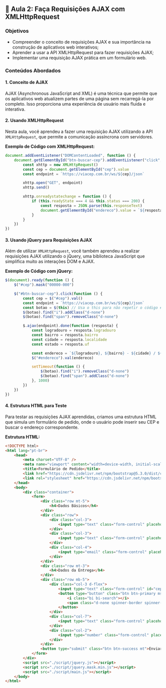## 📝 Aula 2: Faça Requisições AJAX com XMLHttpRequest

### Objetivos

-   Compreender o conceito de requisições AJAX e sua importância na construção de aplicativos web interativos;
-   Aprender a usar a API XMLHttpRequest para fazer requisições AJAX;
-   Implementar uma requisição AJAX prática em um formulário web.

### Conteúdos Abordados

#### 1. Conceito de AJAX

AJAX (Asynchronous JavaScript and XML) é uma técnica que permite que os aplicativos web atualizem partes de uma página sem recarregá-la por completo. Isso proporciona uma experiência de usuário mais fluida e interativa.

#### 2. Usando XMLHttpRequest

Nesta aula, você aprendeu a fazer uma requisição AJAX utilizando a API `XMLHttpRequest`, que permite a comunicação assíncrona com servidores.

**Exemplo de Código com XMLHttpRequest:**

```javascript
document.addEventListener("DOMContentLoaded", function () {
    document.getElementById("btn-buscar-cep").addEventListener("click", function () {
        const xhttp = new XMLHttpRequest()
        const cep = document.getElementById("cep").value
        const endpoint = `https://viacep.com.br/ws/${cep}/json`

        xhttp.open("GET", endpoint)
        xhttp.send()

        xhttp.onreadystatechange = function () {
            if (this.readyState === 4 && this.status === 200) {
                const resposta = JSON.parse(this.responseText)
                document.getElementById("endereco").value = `${resposta.logradouro}, ${resposta.bairro} - ${resposta.localidade} / ${resposta.uf}`
            }
        }
    })
})
```

#### 3. Usando jQuery para Requisições AJAX

Além de utilizar `XMLHttpRequest`, você também aprendeu a realizar requisições AJAX utilizando o jQuery, uma biblioteca JavaScript que simplifica muito as interações DOM e AJAX.

**Exemplo de Código com jQuery:**

```javascript
$(document).ready(function () {
    $("#cep").mask("00000-000")

    $("#btn-buscar-cep").click(function () {
        const cep = $("#cep").val()
        const endpoint = `https://viacep.com.br/ws/${cep}/json`
        const botao = $(this) // Usa o this para não repetir o código #btn-buscar-cep
        $(botao).find("i").addClass("d-none")
        $(botao).find("span").removeClass("d-none")

        $.ajax(endpoint).done(function (resposta) {
            const logradouro = resposta.logradouro
            const bairro = resposta.bairro
            const cidade = resposta.localidade
            const estado = resposta.uf

            const endereco = `${logradouro}, ${bairro} - ${cidade} / ${estado}`
            $("#endereco").val(endereco)

            setTimeout(function () {
                $(botao).find("i").removeClass("d-none")
                $(botao).find("span").addClass("d-none")
            }, 1000)
        })
    })
})
```

#### 4. Estrutura HTML para Teste

Para testar as requisições AJAX aprendidas, criamos uma estrutura HTML que simula um formulário de pedido, onde o usuário pode inserir seu CEP e buscar o endereço correspondente.

**Estrutura HTML:**

```html
<!DOCTYPE html>
<html lang="pt-br">
    <head>
        <meta charset="UTF-8" />
        <meta name="viewport" content="width=device-width, initial-scale=1.0" />
        <title>Formulário de Pedido</title>
        <link href="https://cdn.jsdelivr.net/npm/bootstrap@5.3.0/dist/css/bootstrap.min.css" rel="stylesheet" />
        <link rel="stylesheet" href="https://cdn.jsdelivr.net/npm/bootstrap-icons@1.10.5/font/bootstrap-icons.css" />
    </head>
    <body>
        <div class="container">
            <form>
                <div class="row mt-5">
                    <h4>Dados Básicos</h4>
                </div>
                <div class="row">
                    <div class="col-3">
                        <input type="text" class="form-control" placeholder="Nome" />
                    </div>
                    <div class="col-3">
                        <input type="text" class="form-control" placeholder="Sobrenome" />
                    </div>
                    <div class="col-4">
                        <input type="email" class="form-control" placeholder="E-mail" />
                    </div>
                </div>
                <div class="row mt-3">
                    <h4>Dados da Entrega</h4>
                </div>
                <div class="row mb-5">
                    <div class="col-3 d-flex">
                        <input type="text" class="form-control" id="cep" placeholder="CEP" />
                        <button type="button" class="btn btn-primary ms-1" id="btn-buscar-cep">
                            <i class="bi bi-search"></i>
                            <span class="d-none spinner-border spinner-border-sm"></span>
                        </button>
                    </div>
                    <div class="col-7">
                        <input type="text" class="form-control" placeholder="Endereço" id="endereco" />
                    </div>
                    <div class="col-2">
                        <input type="number" class="form-control" placeholder="Número" />
                    </div>
                </div>
                <button type="submit" class="btn btn-success mt">Enviar Pedido</button>
            </form>
        </div>
        <script src="./script/jquery.js"></script>
        <script src="./script/jquery.mask.min.js"></script>
        <script src="./script/main.js"></script>
    </body>
</html>
```
